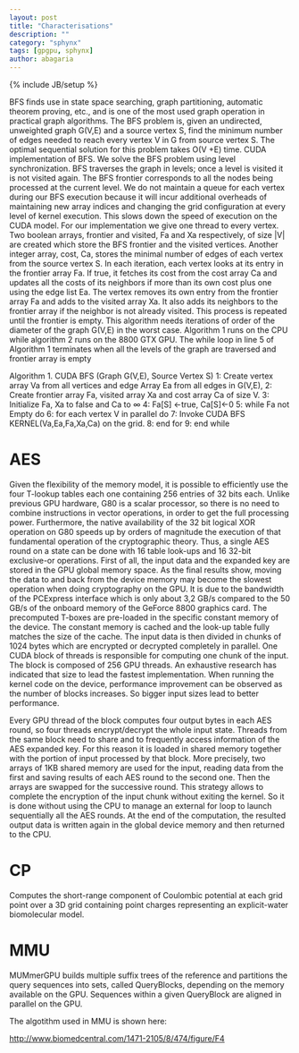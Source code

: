 ```yaml
---
layout: post
title: "Characterisations"
description: ""
category: "sphynx"
tags: [gpgpu, sphynx]
author: abagaria
---
```

{% include JB/setup %}

BFS finds use in state space searching, graph partitioning, automatic theorem proving,
etc., and is one of the most used graph operation in practical graph algorithms. The BFS
problem is, given an undirected, unweighted graph G(V,E) and a source vertex S, find
the minimum number of edges needed to reach every vertex V in G from source vertex
S. The optimal sequential solution for this problem takes O(V +E) time.
CUDA implementation of BFS. We solve the BFS problem using level synchronization.
BFS traverses the graph in levels; once a level is visited it is not visited again. The
BFS frontier corresponds to all the nodes being processed at the current level. We do
not maintain a queue for each vertex during our BFS execution because it will incur
additional overheads of maintaining new array indices and changing the grid configuration
at every level of kernel execution. This slows down the speed of execution on the
CUDA model.
For our implementation we give one thread to every vertex. Two boolean arrays,
frontier and visited, Fa and Xa respectively, of size |V| are created which store the BFS
frontier and the visited vertices. Another integer array, cost, Ca, stores the minimal
number of edges of each vertex from the source vertex S. In each iteration, each vertex
looks at its entry in the frontier array Fa. If true, it fetches its cost from the cost array
Ca and updates all the costs of its neighbors if more than its own cost plus one using
the edge list Ea. The vertex removes its own entry from the frontier array Fa and adds
to the visited array Xa. It also adds its neighbors to the frontier array if the neighbor is
not already visited. This process is repeated until the frontier is empty. This algorithm
needs iterations of order of the diameter of the graph G(V,E) in the worst case.
Algorithm 1 runs on the CPU while algorithm 2 runs on the 8800 GTX GPU. The
while loop in line 5 of Algorithm 1 terminates when all the levels of the graph are traversed
and frontier array is empty

Algorithm 1. CUDA BFS (Graph G(V,E), Source Vertex S)
1: Create vertex array Va from all vertices and edge Array Ea from all edges in G(V,E),
2: Create frontier array Fa, visited array Xa and cost array Ca of size V.
3: Initialize Fa, Xa to false and Ca to ∞
4: Fa[S] ←true, Ca[S]←0
5: while Fa not Empty do
6: for each vertex V in parallel do
7: Invoke CUDA BFS KERNEL(Va,Ea,Fa,Xa,Ca) on the grid.
8: end for
9: end while

AES
====

Given the flexibility of the memory model, it is possible to efficiently use the four T-lookup
tables each one containing 256 entries of 32 bits each. Unlike
previous GPU hardware, G80 is a scalar processor, so there is
no need to combine instructions in vector operations, in order to
get the full processing power. Furthermore, the native
availability of the 32 bit logical XOR operation on G80 speeds
up by orders of magnitude the execution of that fundamental
operation of the cryptographic theory. Thus, a single AES round
on a state can be done with 16 table look-ups and 16 32-bit
exclusive-or operations.
First of all, the input data and the expanded key are stored
in the GPU global memory space. As the final results show,
moving the data to and back from the device memory may
become the slowest operation when doing cryptography on the
GPU. It is due to the bandwidth of the PCExpress interface
which is only about 3,2 GB/s compared to the 50 GB/s of the
onboard memory of the GeForce 8800 graphics card. The precomputed
T-boxes are pre-loaded in the specific constant
memory of the device. The constant memory is cached and the
look-up table fully matches the size of the cache. The input data
is then divided in chunks of 1024 bytes which are encrypted or
decrypted completely in parallel. One CUDA block of threads is
responsible for computing one chunk of the input. The block is
composed of 256 GPU threads. An exhaustive research has
indicated that size to lead the fastest implementation. When
running the kernel code on the device, performance
improvement can be observed as the number of blocks
increases. So bigger input sizes lead to better performance.

Every GPU thread of the block computes four output bytes in
each AES round, so four threads encrypt/decrypt the whole
input state. Threads from the same block need to share and to
frequently access information of the AES expanded key. For
this reason it is loaded in shared memory together with the
portion of input processed by that block. More precisely, two
arrays of 1KB shared memory are used for the input, reading
data from the first and saving results of each AES round to the
second one. Then the arrays are swapped for the successive
round. This strategy allows to complete the encryption of the
input chunk without exiting the kernel. So it is done without
using the CPU to manage an external for loop to launch
sequentially all the AES rounds. At the end of the computation,
the resulted output data is written again in the global device
memory and then returned to the CPU.

CP
=====

Computes the short-range component of Coulombic potential at each
grid point over a 3D grid containing point charges representing an 
explicit-water biomolecular model.

MMU
====

 MUMmerGPU builds multiple suffix trees of the reference and
 partitions the query sequences into sets, called QueryBlocks, depending
 on the memory available on the GPU. Sequences within a given QueryBlock
 are aligned in parallel on the GPU.
 
 The algotithm used in MMU is shown here:
 
 http://www.biomedcentral.com/1471-2105/8/474/figure/F4
